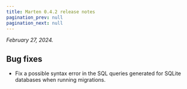```yaml
---
title: Marten 0.4.2 release notes
pagination_prev: null
pagination_next: null
---
```


_February 27, 2024._

## Bug fixes

* Fix a possible syntax error in the SQL queries generated for SQLite databases when running migrations.
